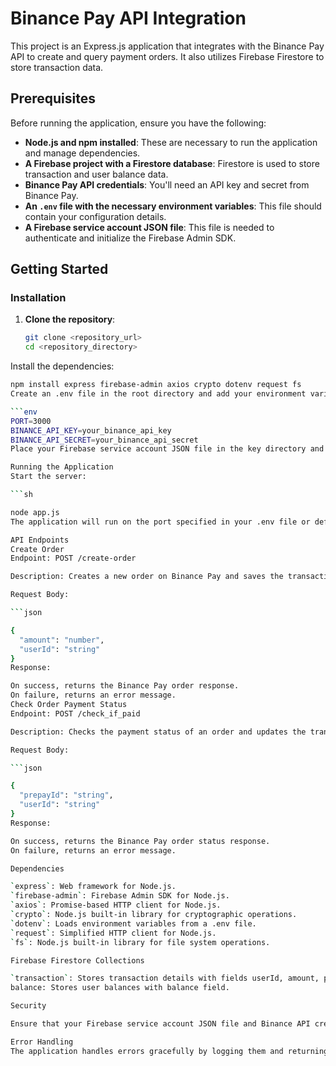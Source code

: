 # Binance Pay API Integration

This project is an Express.js application that integrates with the Binance Pay API to create and query payment orders. It also utilizes Firebase Firestore to store transaction data.

## Prerequisites

Before running the application, ensure you have the following:

- **Node.js and npm installed**: These are necessary to run the application and manage dependencies.
- **A Firebase project with a Firestore database**: Firestore is used to store transaction and user balance data.
- **Binance Pay API credentials**: You'll need an API key and secret from Binance Pay.
- **An `.env` file with the necessary environment variables**: This file should contain your configuration details.
- **A Firebase service account JSON file**: This file is needed to authenticate and initialize the Firebase Admin SDK.

## Getting Started

### Installation

1. **Clone the repository**:

   ```sh
   git clone <repository_url>
   cd <repository_directory>
Install the dependencies:

```sh
npm install express firebase-admin axios crypto dotenv request fs
Create an .env file in the root directory and add your environment variables:

```env
PORT=3000
BINANCE_API_KEY=your_binance_api_key
BINANCE_API_SECRET=your_binance_api_secret
Place your Firebase service account JSON file in the key directory and name it keys.json.

Running the Application
Start the server:

```sh

node app.js
The application will run on the port specified in your .env file or default to port 3000.

API Endpoints
Create Order
Endpoint: POST /create-order

Description: Creates a new order on Binance Pay and saves the transaction details to Firestore.

Request Body:

```json

{
  "amount": "number",
  "userId": "string"
}
Response:

On success, returns the Binance Pay order response.
On failure, returns an error message.
Check Order Payment Status
Endpoint: POST /check_if_paid

Description: Checks the payment status of an order and updates the transaction status and user balance in Firestore.

Request Body:

```json

{
  "prepayId": "string",
  "userId": "string"
}
Response:

On success, returns the Binance Pay order status response.
On failure, returns an error message.

Dependencies

`express`: Web framework for Node.js.
`firebase-admin`: Firebase Admin SDK for Node.js.
`axios`: Promise-based HTTP client for Node.js.
`crypto`: Node.js built-in library for cryptographic operations.
`dotenv`: Loads environment variables from a .env file.
`request`: Simplified HTTP client for Node.js.
`fs`: Node.js built-in library for file system operations.

Firebase Firestore Collections

`transaction`: Stores transaction details with fields userId, amount, prepayId, `responseData`, status, and timestamp.
balance: Stores user balances with balance field.

Security

Ensure that your Firebase service account JSON file and Binance API credentials are kept secure and not exposed in your version control system. Use environment variables to manage sensitive information.

Error Handling
The application handles errors gracefully by logging them and returning appropriate error messages to the client.
